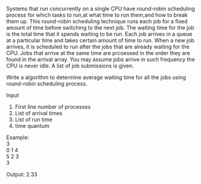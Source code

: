 Systems that run concurrently on a single CPU have round-robin scheduling process for which tasks to run,at what time to run them,and how to break them up. This round-robin scheduling
technique runs each job for a fixed amount of time before switching to the next job. The waiting time for the job is the total time that it spends waiting to be run. Each job arrives
in a queue at a particular time and takes certain amount of time to run. When a new job arrives, it is scheduled to run after the jobs that are already waiting for the CPU.
Jobs that arrive at the same time are prcoessed in the order they are found in the arrival array. You may assume jobs arrive in such frequency the CPU is never idle. A list of job 
submissions is given.

Write a algorithm to determine average waiting time for all the jobs using round-robin scheduling process.

Input
1) First line number of processes
2) List of arrival times
3) List of run time
4) time quantum

Example:<br>
3<br>
0 1 4 <br>
5 2 3<br>
3<br>

Output:
2.33
